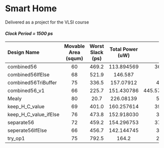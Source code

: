 # Smart Home
Delivered as a project for the VLSI course

#### _Clock Period = 1500 ps_
| Design Name  | Movable Area (squm)  | Worst Slack (ps) | Total Power (uW) | Overall |
| :------------ |:-------:| :----:| :--------:| :---------:|
| combined56            | 60 | 469.2 | 113.894569 | 362.0189137 |
| combined56IfElse      | 68 | 521.9 | 146.587    |  356.7474 | 
| combined56TriBuffer   | 75 | 336.5 | 157.07912  | 417.965824 |
| combined56_v1         | 66 | 225.7 | 151.430786 | 445.57615719999995 | 
| Mealy                 | 80 | 20.7  | 226.08139 | 529.006278 |
| keep_H_C_value        | 69 | 401.0 | 160.257614 | 396.2515228 |
| keep_H_C_value_ifElse | 76 | 473.8 | 152.918030 | 376.443606 |
| separate56            | 72 | 459.2 | 154.296753 | 379.0993506 |
| seperate56IfElse      | 66 | 456.7 | 142.144745 | 374.418949 |
| try_op1 | 75 | 792.5  | 164.2 |  282.591012 |
